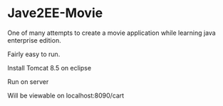 # Jave2EE-Movie

One of many attempts to create a movie application while learning java enterprise edition.

Fairly easy to run.

Install Tomcat 8.5 on eclipse

Run on server

Will be viewable on localhost:8090/cart

